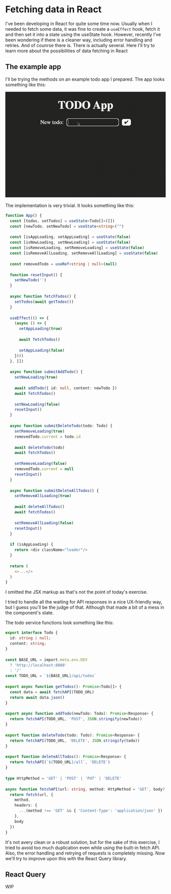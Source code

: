 # Fetching data in React

I've been developing in React for quite some time now. Usually when I needed to fetch some data, it was fine to create a `useEffect` hook, fetch it and then set it into a state using the useState hook. However, recently I've been wondering if there is a cleaner way, including error handling and retries. And of counrse there is. There is actually several. Here I'll try to learn more about the possibilities of data fetching in React

## The example app

I'll be trying the methods on an example todo app I prepared. The app looks something like this:

![TODO App example](../assets/images/todoapp-usage.gif)

The implementation is very trivial. It looks something like this:

```typescript jsx
function App() {
  const [todos, setTodos] = useState<Todo[]>([])
  const [newTodo, setNewTodo] = useState<string>("")

  const [isAppLoading, setAppLoading] = useState(false)
  const [isNewLoading, setNewLoading] = useState(false)
  const [isRemoveLoading, setRemoveLoading] = useState(false)
  const [isRemoveAllLoading, setRemoveAllLoading] = useState(false)

  const removedTodo = useRef<string | null>(null)

  function resetInput() {
    setNewTodo('')
  }

  async function fetchTodos() {
    setTodos(await getTodos())
  }

  useEffect(() => {
    (async () => {
      setAppLoading(true)

      await fetchTodos()

      setAppLoading(false)
    })()
  }, [])

  async function submitAddTodo() {
    setNewLoading(true)

    await addTodo({ id: null, content: newTodo })
    await fetchTodos()

    setNewLoading(false)
    resetInput()
  }

  async function submitDeleteTodo(todo: Todo) {
    setRemoveLoading(true)
    removedTodo.current = todo.id

    await deleteTodo(todo)
    await fetchTodos()

    setRemoveLoading(false)
    removedTodo.current = null
    resetInput()
  }

  async function submitDeleteAllTodos() {
    setRemoveAllLoading(true)

    await deleteAllTodos()
    await fetchTodos()

    setRemoveAllLoading(false)
    resetInput()
  }

  if (isAppLoading) {
    return <div className="loader"/>
  }

  return (
    <>...</>
  )
}
```

I omitted the JSX markup as that's not the point of today's exercise.

I tried to handle all the waiting for API responses in a nice UX-friendly way, but I guess you'll be the judge of that. Although that made a bit of a mess in the component's state.

The todo service functions look something like this:

```typescript
export interface Todo {
  id: string | null;
  content: string;
}

const BASE_URL = import.meta.env.DEV
  ? 'http://localhost:8080'
  : '/'
const TODO_URL = `${BASE_URL}/api/todos`

export async function getTodos(): Promise<Todo[]> {
  const data = await fetchAPI(TODO_URL)
  return await data.json()
}

export async function addTodo(newTodo: Todo): Promise<Response> {
  return fetchAPI(TODO_URL, 'POST', JSON.stringify(newTodo))
}

export function deleteTodo(todo: Todo): Promise<Response> {
  return fetchAPI(TODO_URL, 'DELETE', JSON.stringify(todo))
}

export function deleteAllTodos(): Promise<Response> {
  return fetchAPI(`${TODO_URL}/all`, 'DELETE')
}

type HttpMethod = 'GET' | 'POST' | 'PUT' | 'DELETE'

async function fetchAPI(url: string, method: HttpMethod = 'GET', body?: string): Promise<Response> {
  return fetch(url, {
    method,
    headers: {
      ...(method !== 'GET' && { 'Content-Type': 'application/json' })
    },
    body
  })
}

```

It's not avery clean or a robust solution, but for the sake of this exercise, I tried to avoid too much duplication even while using the built-in fetch API. Also, the error handling and retrying of requests is completely missing. Now we'll try to improve upon this with the React Query library.

## React Query

WIP
